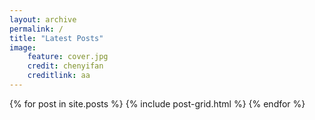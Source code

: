 ```yaml
---
layout: archive
permalink: /
title: "Latest Posts"
image: 
    feature: cover.jpg
    credit: chenyifan
    creditlink: aa
---
```


<div class="tiles">
{% for post in site.posts %}
	{% include post-grid.html %}
{% endfor %}
</div><!-- /.tiles -->
